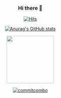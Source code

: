 <div align=center>

### Hi there 👋
  
[![Hits](https://hits.seeyoufarm.com/api/count/incr/badge.svg?url=https%3A%2F%2Fgithub.com%2Fmjy8086&count_bg=%230069FF&title_bg=%23555555&icon=trustpilot.svg&icon_color=%23E7E7E7&title=hits&edge_flat=false)](https://hits.seeyoufarm.com)
  



[![Anurag's GitHub stats](https://github-readme-stats.vercel.app/api?username=mjy8086)](https://github.com/anuraghazra/github-readme-stats)<p align="center">
  <a href="https://github.com/devxb/CommitCombo">
    <img src="http://commitcombo.com/get?user=Devxb&theme=Rainbow-mini" width = "150" height = "auto"/>
  </a>
</p>
  
  [![commitcombo](http://commitcombo.com/get?user=mjy8086&theme=Rainbow-mini)](https://github.com/devxb/CommitCombo)
</div>
